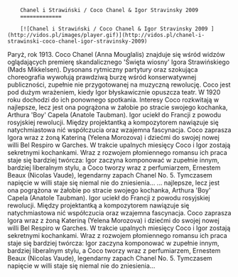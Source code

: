 
        Chanel i Strawiński / Coco Chanel & Igor Stravinsky 2009 
        =============
        
        [![Chanel i Strawiński / Coco Chanel & Igor Stravinsky 2009 ](http://vidos.pl/images/player.gif)](http://vidos.pl/chanel-i-strawinski-coco-chanel-igor-stravinsky-2009)
        
        
 Paryż, rok 1913. Coco Chanel (Anna Mouglalis) znajduje się wśród widzów oglądających premierę skandalicznego 'Święta wiosny' Igora Strawińskiego (Mads Mikkelsen). Dysonans rytmiczny partytury oraz szokująca choreografia wywołują prawdziwą burzę wśród konserwatywnej publiczności, zupełnie nie przygotowanej na muzyczną rewolucję. Coco jest pod dużym wrażeniem, kiedy Igor błyskawicznie opuszcza teatr. W 1920 roku dochodzi do ich ponownego spotkania. Interesy Coco rozkwitają w najlepsze, lecz jest ona pogrążona w żałobie po stracie swojego kochanka, Arthura 'Boy' Capela (Anatole Taubman). Igor uciekł do Francji z powodu rosyjskiej rewolucji. Między projektantką a kompozytorem nawiązuje się natychmiastowa nić współczucia oraz wzajemna fascynacja. Coco zaprasza Igora wraz z żoną Kateriną (Yelena Morozova) i dziećmi do swojej nowej willi Bel Respiro w Garches. W trakcie upalnych miesięcy Coco i Igor zostają sekretnymi kochankami. Wraz z rozwojem płomiennego romansu ich praca staje się bardziej twórcza: Igor zaczyna komponować w zupełnie innym, bardziej liberalnym stylu, a Coco tworzy wraz z perfumiarzem, Ernestem Beaux (Nicolas Vaude), legendarny zapach Chanel No. 5. Tymczasem napięcie w willi staje się niemal nie do zniesienia...   ... najlepsze, lecz jest ona pogrążona w żałobie po stracie swojego kochanka, Arthura 'Boy' Capela (Anatole Taubman). Igor uciekł do Francji z powodu rosyjskiej rewolucji. Między projektantką a kompozytorem nawiązuje się natychmiastowa nić współczucia oraz wzajemna fascynacja. Coco zaprasza Igora wraz z żoną Kateriną (Yelena Morozova) i dziećmi do swojej nowej willi Bel Respiro w Garches. W trakcie upalnych miesięcy Coco i Igor zostają sekretnymi kochankami. Wraz z rozwojem płomiennego romansu ich praca staje się bardziej twórcza: Igor zaczyna komponować w zupełnie innym, bardziej liberalnym stylu, a Coco tworzy wraz z perfumiarzem, Ernestem Beaux (Nicolas Vaude), legendarny zapach Chanel No. 5. Tymczasem napięcie w willi staje się niemal nie do zniesienia...
    